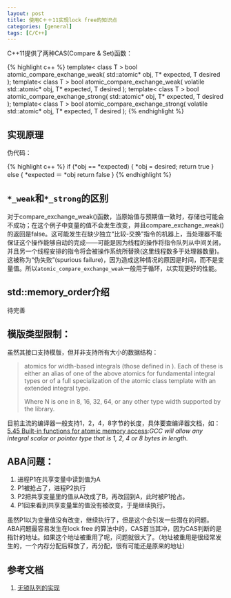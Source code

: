 ```yaml
---
layout: post
title: 使用C＋＋11实现lock free的知识点
categories: [general]
tags: [C/C++]
---
```


C++11提供了两种CAS(Compare & Set)函数：

{% highlight c++ %}
template< class T >
bool atomic_compare_exchange_weak( std::atomic<T>* obj, 
                                   T* expected, T desired );
template< class T >
bool atomic_compare_exchange_weak( volatile std::atomic<T>* obj, 
                                   T* expected, T desired );
template< class T >
bool atomic_compare_exchange_strong( std::atomic<T>* obj,
                                     T* expected, T desired );
template< class T >
bool atomic_compare_exchange_strong( volatile std::atomic<T>* obj,
                                     T* expected, T desired );
{% endhighlight %}                                     
                               
## 实现原理

伪代码：

{% highlight c++ %}
if (*obj == *expected)
{
	*obj = desired;
	return true
}
else
{
	*expected ＝ *obj
	return false
}
{% endhighlight %}    

## `*_weak`和`*_strong`的区别

对于compare_exchange_weak()函数，当原始值与预期值一致时，存储也可能会不成功；在这个例子中变量的值不会发生改变，并且compare_exchange_weak()的返回是false。这可能发生在缺少独立“比较-交换”指令的机器上，当处理器不能保证这个操作能够自动的完成——可能是因为线程的操作将指令队列从中间关闭，并且另一个线程安排的指令将会被操作系统所替换(这里线程数多于处理器数量)。这被称为“伪失败”(spurious failure)，因为造成这种情况的原因是时间，而不是变量值。所以`atomic_compare_exchange_weak`一般用于循环，以实现更好的性能。

## std::memory_order介绍
待完善

## 模版类型限制：
虽然其接口支持模版，但并非支持所有大小的数据结构：

> atomics for width-based integrals (those defined in <cinttypes>).
Each of these is either an alias of one of the above atomics for fundamental integral types or of a full specialization of the atomic class template with an extended integral type.
> 
> Where N is one in 8, 16, 32, 64, or any other type width supported by the library.

目前主流的编译器一般支持1，2，4，8字节的长度，具体要查编译器文档，如：[5.45 Built-in functions for atomic memory access](https://gcc.gnu.org/onlinedocs/gcc-4.2.0/gcc/Atomic-Builtins.html):*GCC will allow any integral scalar or pointer type that is 1, 2, 4 or 8 bytes in length.*


## ABA问题：

1. 进程P1在共享变量中读到值为A
1. P1被抢占了，进程P2执行
1. P2把共享变量里的值从A改成了B，再改回到A，此时被P1抢占。
1. P1回来看到共享变量里的值没有被改变，于是继续执行。        

虽然P1以为变量值没有改变，继续执行了，但是这个会引发一些潜在的问题。ABA问题最容易发生在lock free 的算法中的，CAS首当其冲，因为CAS判断的是指针的地址。如果这个地址被重用了呢，问题就很大了。（地址被重用是很经常发生的，一个内存分配后释放了，再分配，很有可能还是原来的地址）

## 参考文档
1. [无锁队列的实现](http://coolshell.cn/articles/8239.html)  
                       